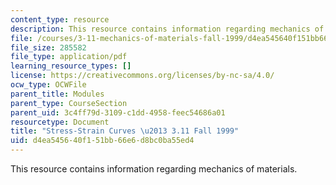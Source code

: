 ```yaml
---
content_type: resource
description: This resource contains information regarding mechanics of materials.
file: /courses/3-11-mechanics-of-materials-fall-1999/d4ea545640f151bb66e6d8bc0ba55ed4_MIT3_11F99_ss.pdf
file_size: 285582
file_type: application/pdf
learning_resource_types: []
license: https://creativecommons.org/licenses/by-nc-sa/4.0/
ocw_type: OCWFile
parent_title: Modules
parent_type: CourseSection
parent_uid: 3c4ff79d-3109-c1dd-4958-feec54686a01
resourcetype: Document
title: "Stress-Strain Curves \u2013 3.11 Fall 1999"
uid: d4ea5456-40f1-51bb-66e6-d8bc0ba55ed4
---
```

This resource contains information regarding mechanics of materials.